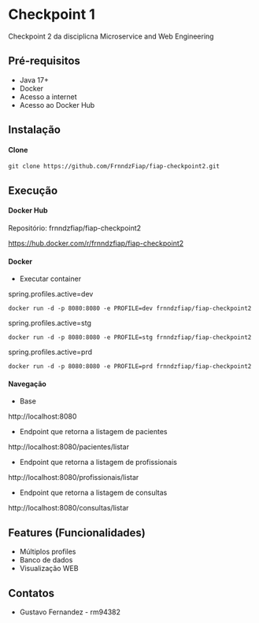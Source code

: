 # Checkpoint 1

Checkpoint 2 da disciplicna Microservice and Web Engineering

## Pré-requisitos

- Java 17+
- Docker
- Acesso a internet
- Acesso ao Docker Hub

## Instalação

#### Clone

```
git clone https://github.com/FrnndzFiap/fiap-checkpoint2.git
```

## Execução

#### Docker Hub

Repositório: frnndzfiap/fiap-checkpoint2

https://hub.docker.com/r/frnndzfiap/fiap-checkpoint2

#### Docker

* Executar container

spring.profiles.active=dev

```
docker run -d -p 8080:8080 -e PROFILE=dev frnndzfiap/fiap-checkpoint2
```

spring.profiles.active=stg

```
docker run -d -p 8080:8080 -e PROFILE=stg frnndzfiap/fiap-checkpoint2
```

spring.profiles.active=prd

```
docker run -d -p 8080:8080 -e PROFILE=prd frnndzfiap/fiap-checkpoint2
```

#### Navegação

- Base

http://localhost:8080

- Endpoint que retorna a listagem de pacientes

http://localhost:8080/pacientes/listar

- Endpoint que retorna a listagem de profissionais

http://localhost:8080/profissionais/listar

- Endpoint que retorna a listagem de consultas

http://localhost:8080/consultas/listar


## Features (Funcionalidades)

- Múltiplos profiles
- Banco de dados
- Visualização WEB

## Contatos

- Gustavo Fernandez - rm94382
